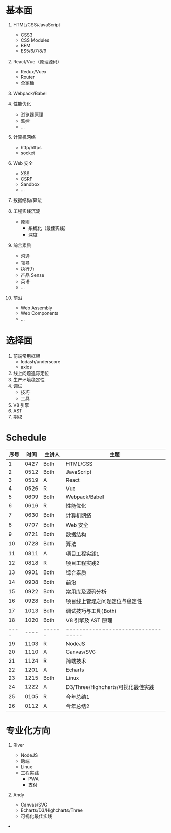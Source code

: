 # 基本面
1. HTML/CSS/JavaScript  
    * CSS3
    * CSS Modules
    * BEM
    * ES5/6/7/8/9
2. React/Vue（原理源码）  
    * Redux/Vuex
    * Router
    * 全家桶
3. Webpack/Babel
4. 性能优化
    * 浏览器原理
    * 监控
    * ...
5. 计算机网络
    * http/https
    * socket
6. Web 安全
    * XSS
    * CSRF
    * Sandbox
    * ...
5. 数据结构/算法
6. 工程实践沉淀
    + 原则
        * 系统化（最佳实践）
        * 深度
7. 综合素质
    + 沟通
    + 领导
    + 执行力
    + 产品 Sense
    + 英语
    + ...

8. 前沿
    + Web Assembly
    + Web Components
    + ...

# 选择面
1. 前端常用框架
    * lodash/underscore
    * axios
2. 线上问题追踪定位
3. 生产环境稳定性
4. 调试
    * 技巧
    * 工具
5. V8 引擎
6. AST
7. 期权

# Schedule
| 序号 | 时间 | 主讲人 |                主题                |
| ---- | ---- | ------ | ---------------------------------- |
| 1    | 0427 | Both   | HTML/CSS                           |
| 2    | 0512 | Both   | JavaScript                         |
| 3    | 0519 | A      | React                              |
| 4    | 0526 | R      | Vue                                |
| 5    | 0609 | Both   | Webpack/Babel                      |
| 6    | 0616 | R      | 性能优化                           |
| 7    | 0630 | Both   | 计算机网络                         |
| 8    | 0707 | Both   | Web 安全                           |
| 9    | 0721 | Both   | 数据结构                           |
| 10   | 0728 | Both   | 算法                               |
| 11   | 0811 | A      | 项目工程实践1                      |
| 12   | 0818 | R      | 项目工程实践2                      |
| 13   | 0901 | Both   | 综合素质                           |
| 14   | 0908 | Both   | 前沿                               |
| 15   | 0922 | Both   | 常用库及源码分析                   |
| 16   | 0928 | Both   | 项目线上管理之问题定位与稳定性     |
| 17   | 1013 | Both   | 调试技巧与工具(Both)               |
| 18   | 1020 | Both   | V8 引擎及 AST 原理                 |
| ---- | ---- | ------ | ---------------------------------- |
| 19   | 1103 | R      | NodeJS                             |
| 20   | 1110 | A      | Canvas/SVG                         |
| 21   | 1124 | R      | 跨端技术                           |
| 22   | 1201 | A      | Echarts                            |
| 23   | 1215 | Both   | Linux                              |
| 24   | 1222 | A      | D3/Three/Highcharts/可视化最佳实践 |
| 25   | 0105 | R      | 今年总结1                          |
| 26   | 0112 | A      | 今年总结2                          |


# 专业化方向
1. RIver
    * NodeJS
    * 跨端
    * Linux
    * 工程实践
        + PWA
        + 支付

2. Andy
    * Canvas/SVG
    * Echarts/D3/Highcharts/Three
    * 可视化最佳实践
-
